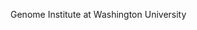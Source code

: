 [//]: # (Created by ./bin/manage_files.pl from ./species/Ancylostoma_ceylanicum/PRJNA72583/Ancylostoma_ceylanicum_PRJNA72583.summary.html on Thu Jun 11 13:43:15 2020)
Genome Institute at Washington University
